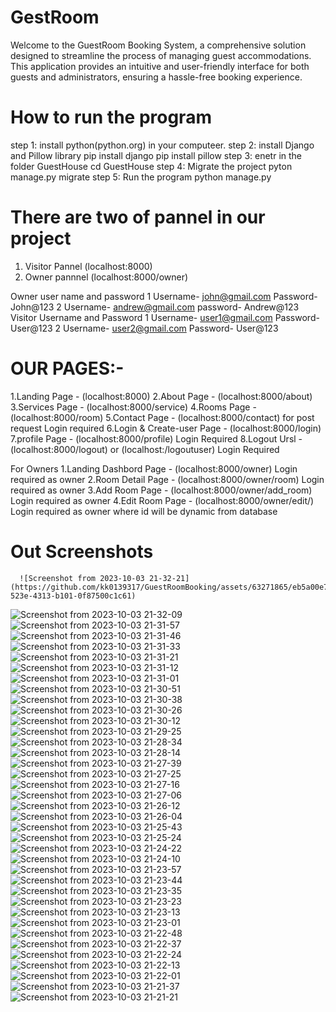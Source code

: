 # GestRoom
Welcome to the GuestRoom Booking System, a comprehensive solution designed to streamline the process of managing guest accommodations. This application provides an intuitive and user-friendly interface for both guests and administrators, ensuring a hassle-free booking experience.


# How to run the program 
step 1: install python(python.org) in your computeer.
step 2: install Django and Pillow library 
        pip install django
        pip install pillow
step 3: enetr in the folder GuestHouse
        cd GuestHouse
step 4: Migrate the project 
        pyton manage.py migrate
step 5: Run the program
        python manage.py

# There are two of pannel in our project
1. Visitor Pannel (localhost:8000)
2. Owner pannnel (localhost:8000/owner)

Owner user name and password
  1 Username- john@gmail.com
    Password- John@123
  2 Username- andrew@gmail.com
    password- Andrew@123
Visitor Username and Password
  1 Username- user1@gmail.com
    Password- User@123
  2 Username- user2@gmail.com
    Password- User@123

# OUR PAGES:-
1.Landing Page - (localhost:8000)
2.About Page - (localhost:8000/about)
3.Services Page - (localhost:8000/service)
4.Rooms Page - (localhost:8000/room)
5.Contact Page - (localhost:8000/contact) for post request Login required
6.Login & Create-user Page - (localhost:8000/login)
7.profile Page - (localhost:8000/profile) Login Required
8.Logout Ursl - (localhost:8000/logout) or (localhost:/logoutuser) Login Required

For Owners
1.Landing Dashbord Page - (localhost:8000/owner) Login required as owner
2.Room Detail Page - (localhost:8000/owner/room) Login required as owner
3.Add Room Page - (localhost:8000/owner/add_room) Login required as owner
4.Edit Room Page - (localhost:8000/owner/edit/<id>) Login required as owner where id will be dynamic from database

# Out Screenshots


      ![Screenshot from 2023-10-03 21-32-21](https://github.com/kk0139317/GuestRoomBooking/assets/63271865/eb5a00e7-523e-4313-b101-0f87500c1c61)
![Screenshot from 2023-10-03 21-32-09](https://github.com/kk0139317/GuestRoomBooking/assets/63271865/a5bd8fd8-8c3a-4482-8c5d-d13cab1b7f8d)
![Screenshot from 2023-10-03 21-31-57](https://github.com/kk0139317/GuestRoomBooking/assets/63271865/4d8b8e41-8d8f-4d9e-a0b3-853101e4667b)
![Screenshot from 2023-10-03 21-31-46](https://github.com/kk0139317/GuestRoomBooking/assets/63271865/179eddf4-5562-48c1-89c5-68ef19a51408)
![Screenshot from 2023-10-03 21-31-33](https://github.com/kk0139317/GuestRoomBooking/assets/63271865/08311f39-e476-418e-8c85-cc41fcd5a612)
![Screenshot from 2023-10-03 21-31-21](https://github.com/kk0139317/GuestRoomBooking/assets/63271865/00ea7046-9dc4-42f5-a17e-f1d015ed2832)
![Screenshot from 2023-10-03 21-31-12](https://github.com/kk0139317/GuestRoomBooking/assets/63271865/2c9edd7c-9114-4373-b8d1-fa079711e4d2)
![Screenshot from 2023-10-03 21-31-01](https://github.com/kk0139317/GuestRoomBooking/assets/63271865/a5e5236d-e42c-45d7-bd83-f7d2fd3dff9f)
![Screenshot from 2023-10-03 21-30-51](https://github.com/kk0139317/GuestRoomBooking/assets/63271865/2bfafda4-a938-4577-8091-36b11cbbf2be)
![Screenshot from 2023-10-03 21-30-38](https://github.com/kk0139317/GuestRoomBooking/assets/63271865/0a9df896-9f7f-47ff-a7db-e3b09cd8be31)
![Screenshot from 2023-10-03 21-30-26](https://github.com/kk0139317/GuestRoomBooking/assets/63271865/c7a38d37-8a65-493e-a8f4-b75f5a4b083c)
![Screenshot from 2023-10-03 21-30-12](https://github.com/kk0139317/GuestRoomBooking/assets/63271865/cad9355f-b487-4337-b930-756efa1b9b18)
![Screenshot from 2023-10-03 21-29-25](https://github.com/kk0139317/GuestRoomBooking/assets/63271865/342dc2b6-f6cb-4b11-bfa6-5c0aed50ecb0)
![Screenshot from 2023-10-03 21-28-34](https://github.com/kk0139317/GuestRoomBooking/assets/63271865/84b28982-3270-40e0-91df-d8faeda8dbb4)
![Screenshot from 2023-10-03 21-28-14](https://github.com/kk0139317/GuestRoomBooking/assets/63271865/be50833e-0314-4d0d-9ca4-ce6234ac009f)
![Screenshot from 2023-10-03 21-27-39](https://github.com/kk0139317/GuestRoomBooking/assets/63271865/3538031e-3c3d-464d-8f9f-464ae2245369)
![Screenshot from 2023-10-03 21-27-25](https://github.com/kk0139317/GuestRoomBooking/assets/63271865/c932ed1b-f560-4dee-9669-a3fb1730a6e5)
![Screenshot from 2023-10-03 21-27-16](https://github.com/kk0139317/GuestRoomBooking/assets/63271865/961c3362-0cec-4ae7-86e8-233fd9f2abe3)
![Screenshot from 2023-10-03 21-27-06](https://github.com/kk0139317/GuestRoomBooking/assets/63271865/da1b77ec-1425-45a2-be03-65286d55b313)
![Screenshot from 2023-10-03 21-26-12](https://github.com/kk0139317/GuestRoomBooking/assets/63271865/01d845b1-feb5-4316-b502-22e0fbf08232)
![Screenshot from 2023-10-03 21-26-04](https://github.com/kk0139317/GuestRoomBooking/assets/63271865/c32a86ab-3a30-45fc-938f-2f8e817b3297)
![Screenshot from 2023-10-03 21-25-43](https://github.com/kk0139317/GuestRoomBooking/assets/63271865/d3042156-13c2-4c85-ba15-d36494c8232a)
![Screenshot from 2023-10-03 21-25-24](https://github.com/kk0139317/GuestRoomBooking/assets/63271865/6a50a866-33f3-4efd-aa09-a55a6033b2df)
![Screenshot from 2023-10-03 21-24-22](https://github.com/kk0139317/GuestRoomBooking/assets/63271865/dd5b4bb2-e0e0-4459-b782-d65153d3569d)
![Screenshot from 2023-10-03 21-24-10](https://github.com/kk0139317/GuestRoomBooking/assets/63271865/5a3709be-0f49-4cb9-9c9d-ff32cb8e0bcb)
![Screenshot from 2023-10-03 21-23-57](https://github.com/kk0139317/GuestRoomBooking/assets/63271865/0f0cea70-15ef-40ca-b18a-ec74e8c2eaf1)
![Screenshot from 2023-10-03 21-23-44](https://github.com/kk0139317/GuestRoomBooking/assets/63271865/7c1e9595-4024-494d-ace4-6548f14d6727)
![Screenshot from 2023-10-03 21-23-35](https://github.com/kk0139317/GuestRoomBooking/assets/63271865/2e2d9a14-7ae7-4d79-9960-5c6fe2da1bdf)
![Screenshot from 2023-10-03 21-23-23](https://github.com/kk0139317/GuestRoomBooking/assets/63271865/c28f4b7b-dca4-4e14-950d-5b8820753000)
![Screenshot from 2023-10-03 21-23-13](https://github.com/kk0139317/GuestRoomBooking/assets/63271865/ed37e8e6-574d-48ed-97c0-a479bf5acdaf)
![Screenshot from 2023-10-03 21-23-01](https://github.com/kk0139317/GuestRoomBooking/assets/63271865/4df0d336-6570-43b3-95ee-1c625d8de16e)
![Screenshot from 2023-10-03 21-22-48](https://github.com/kk0139317/GuestRoomBooking/assets/63271865/01ff86a0-f66d-48b4-acee-727ed46e5007)
![Screenshot from 2023-10-03 21-22-37](https://github.com/kk0139317/GuestRoomBooking/assets/63271865/9b6f3363-db1b-439a-a798-b2dd93ca55b3)
![Screenshot from 2023-10-03 21-22-24](https://github.com/kk0139317/GuestRoomBooking/assets/63271865/7cd6a323-8569-46e1-8f05-d656b1e37ccf)
![Screenshot from 2023-10-03 21-22-13](https://github.com/kk0139317/GuestRoomBooking/assets/63271865/3f92b774-7e5a-463e-9d70-37f5d9656cab)
![Screenshot from 2023-10-03 21-22-01](https://github.com/kk0139317/GuestRoomBooking/assets/63271865/4350830f-66da-46ba-b7a4-b5b82ad5a1ca)
![Screenshot from 2023-10-03 21-21-37](https://github.com/kk0139317/GuestRoomBooking/assets/63271865/fe116ad6-1ea5-4eba-8e31-2a991e2fb086)
![Screenshot from 2023-10-03 21-21-21](https://github.com/kk0139317/GuestRoomBooking/assets/63271865/4b16b6af-b3f8-47fe-acbb-b75366bae5f1)
  

        
